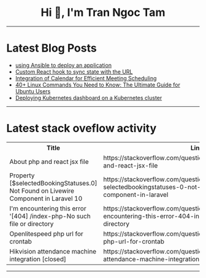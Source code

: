 <h1 align="center">Hi 👋, I'm Tran Ngoc Tam</h1>

---

# Latest Blog Posts 
<!-- BLOG-POST-LIST:START -->
- [using Ansible to deploy an application](https://dev.to/audu97/using-ansible-to-deploy-an-application-48mc)
- [Custom React hook to sync state with the URL](https://dev.to/mr_mornin_star/custom-react-hook-to-sync-state-with-the-url-4b6p)
- [Integration of Calendar for Efficient Meeting Scheduling](https://dev.to/aixart/integration-of-calendar-for-efficient-meeting-scheduling-1b94)
- [40+ Linux Commands You Need to Know: The Ultimate Guide for Ubuntu Users](https://dev.to/ayush7614/40-linux-commands-you-need-to-know-the-ultimate-guide-for-ubuntu-users-2c6j)
- [Deploying Kubernetes dashboard on a Kubernetes cluster](https://dev.to/dilanka-rathnasiri/deploying-kubernetes-dashboard-on-a-kubernetes-cluster-kmi)
<!-- BLOG-POST-LIST:END -->

---

# Latest stack oveflow activity
<table>
  <tr><th>Title</th><th>Link</th></tr>
  <!-- STACKOVERFLOW:START --><tr><td>About php and react jsx file</td><td>https://stackoverflow.com/questions/78855476/about-php-and-react-jsx-file</td></tr><tr><td>Property [$selectedBookingStatuses.0] Not Found on Livewire Component in Laravel 10</td><td>https://stackoverflow.com/questions/78855475/property-selectedbookingstatuses-0-not-found-on-livewire-component-in-laravel</td></tr><tr><td>I&#39;m encountering this error &#39;[404] /index-php-No such file or directory</td><td>https://stackoverflow.com/questions/78855291/im-encountering-this-error-404-index-php-no-such-file-or-directory</td></tr><tr><td>Openlitespeed php url for crontab</td><td>https://stackoverflow.com/questions/78855277/openlitespeed-php-url-for-crontab</td></tr><tr><td>Hikvision attendance machine integration [closed]</td><td>https://stackoverflow.com/questions/78855260/hikvision-attendance-machine-integration</td></tr><!-- STACKOVERFLOW:END -->
</table>

---



